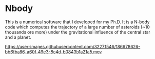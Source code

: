 # Nbody

This is a numerical software that I developed for my Ph.D. 
It is a N-body code which computes the trajectory of a large number of asteroids (~10 thousands ore more) under the gravitational influence of the central star and a planet. 



https://user-images.githubusercontent.com/32271546/186678626-bb6fba86-a60f-49e3-8c4d-b0843b1a21a5.mov

